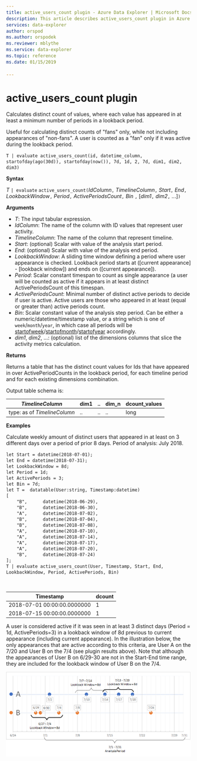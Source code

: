 ```yaml
---
title: active_users_count plugin - Azure Data Explorer | Microsoft Docs
description: This article describes active_users_count plugin in Azure Data Explorer.
services: data-explorer
author: orspod
ms.author: orspodek
ms.reviewer: mblythe
ms.service: data-explorer
ms.topic: reference
ms.date: 01/15/2019

---
```

# active_users_count plugin

Calculates distinct count of values, where each value has appeared in at least a minimum number of periods in a lookback period.

Useful for calculating distinct counts of "fans" only,  while not including appearances of "non-fans". A user is counted as a "fan" only if it was active during the lookback period. 

```kusto
T | evaluate active_users_count(id, datetime_column, startofday(ago(30d)), startofday(now()), 7d, 1d, 2, 7d, dim1, dim2, dim3)
```

**Syntax**

*T* `| evaluate` `active_users_count(`*IdColumn*`,` *TimelineColumn*`,` *Start*`,` *End*`,` *LookbackWindow*`,` *Period*`,` *ActivePeriodsCount*`,` *Bin* `,` [*dim1*`,` *dim2*`,` ...]`)`

**Arguments**

* *T*: The input tabular expression.
* *IdColumn*: The name of the column with ID values that represent user activity. 
* *TimelineColumn*: The name of the column that represent timeline.
* *Start*: (optional) Scalar with value of the analysis start period.
* *End*: (optional) Scalar with value of the analysis end period.
* *LookbackWindow*: A sliding time window defining a period where user appearance is checked. Lookback period starts at ([current appearance] - [lookback window]) and ends on ([current appearance]). 
* *Period*: Scalar constant timespan to count as single appearance (a user will be counted as active if it appears in at least distinct ActivePeriodsCount of this timespan.
* *ActivePeriodsCount*: Minimal number of distinct active periods to decide if user is active. Active users are those who appeared in at least (equal or greater than) active periods count.
* *Bin*: Scalar constant value of the analysis step period. Can be either a numeric/datetime/timestamp value, or a string which is one of `week`/`month`/`year`, in which case all periods will be [startofweek](startofweekfunction.md)/[startofmonth](startofmonthfunction.md)/[startofyear](startofyearfunction.md) accordingly.
* *dim1*, *dim2*, ...: (optional) list of the dimensions columns that slice the activity metrics calculation.

**Returns**

Returns a table that has the distinct count values for Ids that have appeared in over ActivePeriodCounts in the lookback period, for each timeline period and for each existing dimensions combination.

Output table schema is:

|*TimelineColumn*|dim1|..|dim_n|dcount_values|
|---|---|---|---|---|
|type: as of *TimelineColumn*|..|..|..|long|


**Examples**

Calculate weekly amount of distinct users that appeared in at least on 3 different days over a period of prior 8 days. Period of analysis: July 2018.

```kusto
let Start = datetime(2018-07-01);
let End = datetime(2018-07-31);
let LookbackWindow = 8d;
let Period = 1d;
let ActivePeriods = 3;
let Bin = 7d; 
let T =  datatable(User:string, Timestamp:datetime)
[
    "B",      datetime(2018-06-29),
    "B",      datetime(2018-06-30),
    "A",      datetime(2018-07-02),
    "B",      datetime(2018-07-04),
    "B",      datetime(2018-07-08),
    "A",      datetime(2018-07-10),
    "A",      datetime(2018-07-14),
    "A",      datetime(2018-07-17),
    "A",      datetime(2018-07-20),
    "B",      datetime(2018-07-24)
]; 
T | evaluate active_users_count(User, Timestamp, Start, End, LookbackWindow, Period, ActivePeriods, Bin)



```

|Timestamp|dcount|
|---|---|
|2018-07-01 00:00:00.0000000|1|
|2018-07-15 00:00:00.0000000|1|

A user is considered active if it was seen in at least 3 distinct days (Period = 1d, ActivePeriods=3) in a lookback window of 8d previous to current appearance (including current appearance). In the illustration below, the only appearances that are active according to this criteria, are User A on the 7/20 and User B on the 7/4 (see plugin results above). Note that although the appearances of User B on 6/29-30 are not in the Start-End time range, they are included for the lookback window of User B on the 7/4. 

![alt text](images/queries/active-users-count.png "active-users-count")